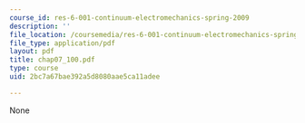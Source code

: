 ```yaml
---
course_id: res-6-001-continuum-electromechanics-spring-2009
description: ''
file_location: /coursemedia/res-6-001-continuum-electromechanics-spring-2009/2bc7a67bae392a5d8080aae5ca11adee_chap07_100.pdf
file_type: application/pdf
layout: pdf
title: chap07_100.pdf
type: course
uid: 2bc7a67bae392a5d8080aae5ca11adee

---
```

None